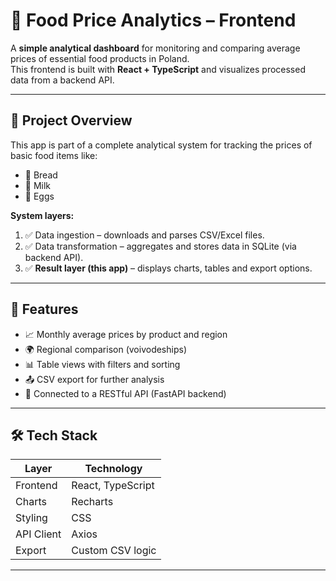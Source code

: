 # 🧾 Food Price Analytics – Frontend

A **simple analytical dashboard** for monitoring and comparing average prices of essential food products in Poland.  
This frontend is built with **React + TypeScript** and visualizes processed data from a backend API.

---

## 📌 Project Overview

This app is part of a complete analytical system for tracking the prices of basic food items like:

- 🥖 Bread
- 🥛 Milk
- 🥚 Eggs

**System layers:**

1. ✅ Data ingestion – downloads and parses CSV/Excel files.
2. ✅ Data transformation – aggregates and stores data in SQLite (via backend API).
3. ✅ **Result layer (this app)** – displays charts, tables and export options.

---

## 🎯 Features

- 📈 Monthly average prices by product and region
- 🌍 Regional comparison (voivodeships)
- 📊 Table views with filters and sorting
- 📤 CSV export for further analysis
- 🔄 Connected to a RESTful API (FastAPI backend)

---

## 🛠️ Tech Stack

| Layer      | Technology        |
| ---------- | ----------------- |
| Frontend   | React, TypeScript |
| Charts     | Recharts          |
| Styling    | CSS               |
| API Client | Axios             |
| Export     | Custom CSV logic  |

---
